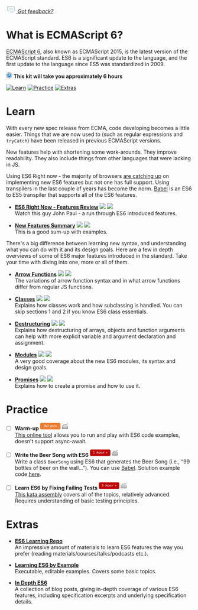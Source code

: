 *[![Feedback](/assets/feedback.gif) Got feedback?](mailto:leeb@wix.com)*

# What is ECMAScript 6?

[ECMAScript 6](http://www.ecma-international.org/ecma-262/6.0/#sec-ecmascript-overview), also known as ECMAScript 2015, is the latest version of the ECMAScript standard. ES6 is a significant update to the language, and the first update to the language since ES5 was standardized in 2009.

![](/assets/clock-16.png) **This kit will take you approximately 6 hours**

<a href="#learn"><img src="https://github.com/wix/fed-training-kit/blob/master/assets/btn-learn.png" alt="Learn" height="48" width="140"></img></a>
<a href="#practice"><img src="https://github.com/wix/server-training-kit/blob/master/assets/btn-practice.png" alt="Practice" height="48" width="140"></img></a>
<a href="#extras"><img src="https://github.com/wix/server-training-kit/blob/master/assets/btn-extras.png" alt="Extras" height="48" width="140"></img></a>


# Learn

  With every new spec release from ECMA, code developing becomes a little easier. 
  Things that we are now used to (such as regular expressions and `tryCatch`) have been released in previous ECMAScript versions. 
  
  New features help with shortening some work-arounds. They improve readability. They also include things from other languages that were lacking in JS. 
  
Using ES6 Right now - the majority of browsers [are catching up](https://kangax.github.io/compat-table/es6/) on implementing new ES6 features but not one has full support. Using transpilers in the last couple of years has become the norm. [Babel](https://babeljs.io/) is an ES6 to ES5 transpiler that supports all of the ES6 features.

  
- **[ES6 Right Now - Features Review](https://www.youtube.com/watch?v=rwm5JLqCpdk#t=6m33s)** <a href="#"><img src="https://github.com/wix/fed-training-kit/blob/master/assets/time-30m.png"></img></a> <a href="#"><img src="https://github.com/wix/fed-training-kit/blob/master/assets/tag-video.png"></img></a>   
  Watch this guy John Paul - a run through ES6 introduced features.

- **[New Features Summary](https://github.com/lukehoban/es6features#arrows)** <a href="#"><img src="https://github.com/wix/fed-training-kit/blob/master/assets/time-1h.png"></img></a> <a href="#"><img src="https://github.com/wix/fed-training-kit/blob/master/assets/tag-read.png"></img></a>   
  This is a good sum-up with examples.

  
There's a big difference between learning new syntax, and understanding what you can do with it and its design goals. Here are a few in depth overviews of some of ES6 major features introduced in the standard. 
Take your time with diving into one, more or all of them.


- **[Arrow Functions](http://www.nczonline.net/blog/2013/09/10/understanding-ecmascript-6-arrow-functions/)** <a href="#"><img src="https://github.com/wix/fed-training-kit/blob/master/assets/time-30m.png"></img></a> <a href="#"><img src="https://github.com/wix/fed-training-kit/blob/master/assets/tag-read.png"></img></a>   
  The variations of arrow function syntax and in what arrow functions differ from regular JS functions.
  
- **[Classes](http://www.2ality.com/2015/02/es6-classes-final.html)** <a href="#"><img src="https://github.com/wix/fed-training-kit/blob/master/assets/time-1h.png"></img></a> <a href="#"><img src="https://github.com/wix/fed-training-kit/blob/master/assets/tag-read.png"></img></a>   
  Explains how classes work and how subclassing is handled. You can skip sections 1 and 2 if you know ES6 class essentials. 

- **[Destructuring](https://strongloop.com/strongblog/getting-started-with-javascript-es6-destructuring/)** <a href="#"><img src="https://github.com/wix/fed-training-kit/blob/master/assets/time-30m.png"></img></a> <a href="#"><img src="https://github.com/wix/fed-training-kit/blob/master/assets/tag-read.png"></img></a>   
  Explains how destructuring of arrays, objects and function arguments can help with more explicit variable and argument declaration and assignment. 
  
- **[Modules](http://www.2ality.com/2014/09/es6-modules-final.html)** <a href="#"><img src="https://github.com/wix/fed-training-kit/blob/master/assets/time-1h.png"></img></a> <a href="#"><img src="https://github.com/wix/fed-training-kit/blob/master/assets/tag-read.png"></img></a>   
  A very good coverage about the new ES6 modules, its syntax and design goals.

- **[Promises](http://www.datchley.name/es6-promises/)** <a href="#"><img src="https://github.com/wix/fed-training-kit/blob/master/assets/time-1h.png"></img></a> <a href="#"><img src="https://github.com/wix/fed-training-kit/blob/master/assets/tag-read.png"></img></a>   
  Explains how to create a promise and how to use it.
  

# Practice

- [ ] **Warm-up** <a href="#"><img src="/assets/time-30m.png"></img></a> <a href="#"><img src="/assets/tag-handson.png"></img></a>     
  [This online tool](http://www.es6fiddle.net/) allows you to run and play with ES6 code examples, doesn't support async-await.


- [ ] **Write the Beer Song with ES6** <a href="#"><img src="/assets/time-1h.png"></img></a> <a href="#"><img src="/assets/tag-handson.png"></img></a>     
  Write a class `BeerSong` using ES6 that generates the Beer Song (i.e., “99 bottles of beer on the wall…”). You can use [Babel](https://babeljs.io/). Solution example code [here](http://gwmccull.github.io/2015/06/05/exercism-beer-song-es6/).
  

- [ ] **Learn ES6 by Fixing Failing Tests** <a href="#"><img src="/assets/time-1h.png"></img></a> <a href="#"><img src="/assets/tag-handson.png"></img></a>     
  [This kata assembly](http://es6katas.org/) covers all of the topics, relatively advanced. Requires understanding of basic testing principles.
  

# Extras

- **[ES6 Learning Repo](https://github.com/ericdouglas/ES6-Learning)**    
  An impressive amount of materials to learn ES6 features the way you prefer (reading materials/courses/talks/podcasts etc.).

- **[Learning ES6 by Example](http://learnharmony.org/#)**    
  Executable, editable examples. Covers some basic topics. 

- **[In Depth ES6](http://www.2ality.com/search/label/esnext)**    
  A collection of blog posts, giving in-depth coverage of various ES6 features, including specification excerpts and underlying specification details.
